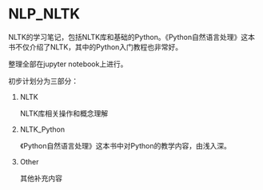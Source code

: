 # NLP_NLTK
NLTK的学习笔记，包括NLTK库和基础的Python。《Python自然语言处理》这本书不仅介绍了NLTK，其中的Python入门教程也非常好。



整理全部在jupyter notebook上进行。



初步计划分为三部分：

1. NLTK

   NLTK库相关操作和概念理解

2. NLTK_Python

   《Python自然语言处理》这本书中对Python的教学内容，由浅入深。

3. Other

   其他补充内容